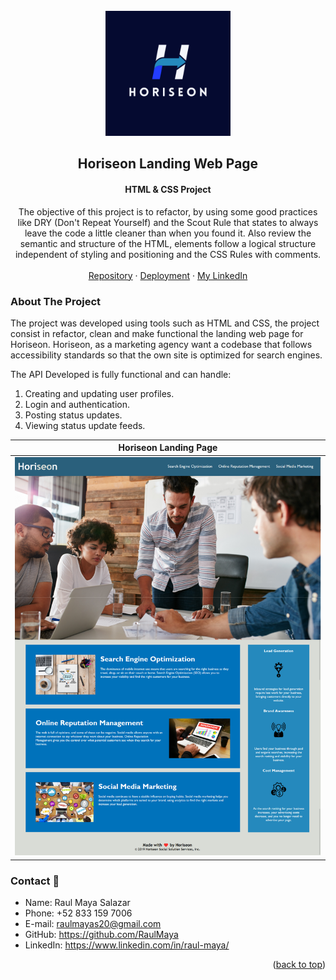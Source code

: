 <!-- PROJECT LOGO -->
<br />
<div align="center">
  <a href="https://github.com/RaulMaya/Horiseon-Landing-Page">
    <img src="./assets/images/horiseon.png" alt="Logo" width="200" height="200">
  </a>

  <h2 align="center">Horiseon Landing Web Page</h2>
  <h4 align="center">HTML & CSS Project</h4>

  <p align="center">
The objective of this project is to refactor, by using some good practices like DRY (Don't Repeat Yourself) and the Scout Rule that states to always leave the code a little cleaner than when you found it. Also review the semantic and structure of the HTML, elements follow a logical structure independent of styling and positioning and the CSS Rules with comments. 
    <br />
    <br />
    <a href="https://github.com/RaulMaya/Horiseon-Landing-Page">Repository</a>    
    ·
    <a href="http://127.0.0.1:5501/horiseon-landing-page">Deployment</a>
    ·
    <a href="https://www.linkedin.com/in/raul-maya/">My LinkedIn</a>

  </p>
</div>

<!-- ABOUT THE PROJECT -->
### About The Project

The project was developed using tools such as HTML and CSS, the project consist in refactor, clean and make functional the landing web page for Horiseon. Horiseon, as a marketing agency want a codebase that follows accessibility standards so that the own site is optimized for search engines.

The API Developed is fully functional and can handle:
1. Creating and updating user profiles.
2. Login and authentication.
3. Posting status updates.
4. Viewing status update feeds.


|<center> Horiseon Landing Page  </center>|
| --- |
| ![HoriseonLandingPage](./assets/images/HoriseonLP.png) |



### Contact :iphone:

* Name: Raul Maya Salazar
* Phone: +52 833 159 7006
* E-mail: raulmayas20@gmail.com
* GitHub: https://github.com/RaulMaya
* LinkedIn: https://www.linkedin.com/in/raul-maya/

<p align="right">(<a href="#top">back to top</a>)</p>